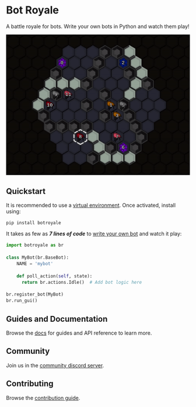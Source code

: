 # Bot Royale
A battle royale for bots. Write your own bots in Python and watch them play!

![Preview GIF](/botroyale/assets/preview.gif)

## Quickstart
It is recommended to use a [virtual environment](https://docs.python.org/3/tutorial/venv.html). Once activated, install using:
```noformat
pip install botroyale
```
It takes as few as ***7 lines of code*** to [write your own bot](https://ariel.ninja/botroyale/docs/guides/bots/simple.html) and watch it play:

```python
import botroyale as br

class MyBot(br.BaseBot):
    NAME = 'mybot'

    def poll_action(self, state):
      return br.actions.Idle()  # Add bot logic here

br.register_bot(MyBot)
br.run_gui()
```

## Guides and Documentation
Browse the [docs](https://ariel.ninja/botroyale/docs/) for guides and API reference to learn more.

## Community
Join us in the [community discord server](https://discord.gg/ADss5FRyqG).

## Contributing
Browse the [contribution guide](https://ariel.ninja/botroyale/docs/guides/contributing.html).
